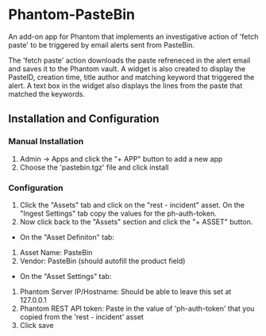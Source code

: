 # Phantom-PasteBin

An add-on app for Phantom that implements an investigative action of 'fetch paste' to be triggered by email alerts sent from PasteBin.

The 'fetch paste' action downloads the paste refreneced in the alert email and saves it to the Phantom vault. A widget is also created to display the PasteID, creation time, title author and matching keyword that triggered the alert. A text box in the widget also displays the lines from the paste that matched the keywords.

## Installation and Configuration

### Manual Installation

1. Admin -> Apps and click the "+ APP" button to add a new app
2. Choose the 'pastebin.tgz' file and click install

### Configuration
1. Click the "Assets" tab and click on the "rest - incident" asset. On the "Ingest Settings" tab copy the values for the ph-auth-token.
2. Now click back to the "Assets" section and click the "+ ASSET" button.

- On the "Asset Definiton" tab:
1. Asset Name: PasteBin
2. Vendor: PasteBin (should autofill the product field)
- On the "Asset Settings" tab:
1. Phantom Server IP/Hostname: Should be able to leave this set at 127.0.0.1
2. Phantom REST API token: Paste in the value of 'ph-auth-token' that you copied from the 'rest - incident' asset
3. Click save


